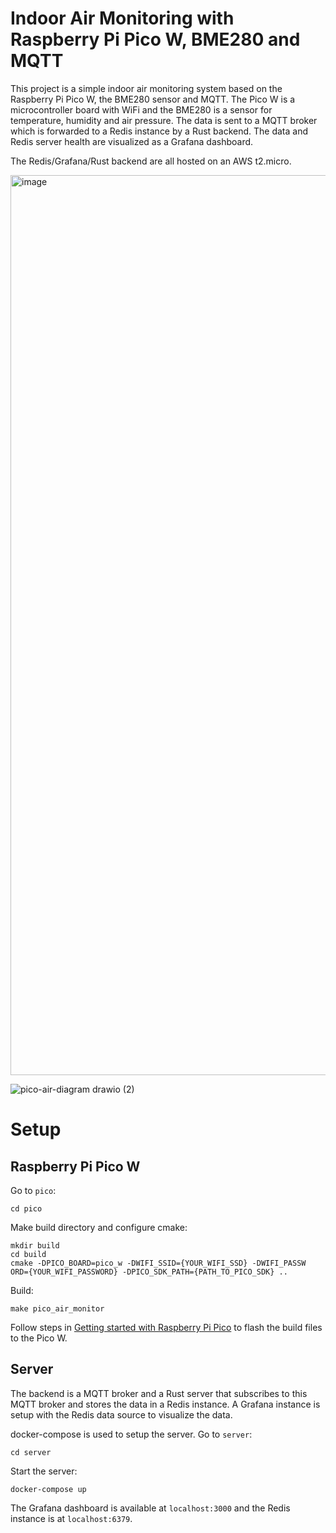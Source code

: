 # Indoor Air Monitoring with Raspberry Pi Pico W, BME280 and MQTT

This project is a simple indoor air monitoring system based on the Raspberry Pi Pico W, the BME280 sensor and MQTT. The Pico W is a microcontroller board with WiFi and the BME280 is a sensor for temperature, humidity and air pressure. The data is sent to a MQTT broker which is forwarded to a Redis instance by a Rust backend. The data and Redis server health are visualized as a Grafana dashboard.

The Redis/Grafana/Rust backend are all hosted on an AWS t2.micro.

<img width="1440" alt="image" src="https://github.com/leungjch/pico-air-monitor/assets/28817028/e386def0-a351-4bdc-bc59-d87548fe8bbf">

![pico-air-diagram drawio (2)](https://github.com/leungjch/pico-air-monitor/assets/28817028/2cb7f79d-8172-460c-b546-ef4e6270e91c)


# Setup

## Raspberry Pi Pico W

Go to `pico`:
```
cd pico
```

Make build directory and configure cmake:
```
mkdir build
cd build
cmake -DPICO_BOARD=pico_w -DWIFI_SSID={YOUR_WIFI_SSD} -DWIFI_PASSW
ORD={YOUR_WIFI_PASSWORD} -DPICO_SDK_PATH={PATH_TO_PICO_SDK} ..
```

Build:
```
make pico_air_monitor
```

Follow steps in [Getting started with Raspberry Pi Pico](https://datasheets.raspberrypi.org/pico/getting-started-with-pico.pdf) to flash the build files to the Pico W.

## Server
The backend is a MQTT broker and a Rust server that subscribes to this MQTT broker and stores the data in a Redis instance. A Grafana instance is setup with the Redis data source to visualize the data.

docker-compose is used to setup the server. Go to `server`:
```
cd server
```
Start the server:

```
docker-compose up
```

The Grafana dashboard is available at `localhost:3000` and the Redis instance is at `localhost:6379`.
